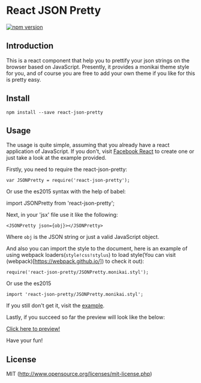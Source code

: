 # React JSON Pretty

[![npm version](https://badge.fury.io/js/react-json-pretty.svg)](https://badge.fury.io/js/react-json-pretty)

## Introduction

This is a react component that help you to prettify your json strings on the browser based on JavaScript. Presently, it provides a monikai theme style for you, and of course you are free to add your own theme if you like for this is pretty easy.

## Install

    npm install --save react-json-pretty

## Usage

The usage is quite simple, assuming that you already have a react application of JavaScript. If you don't, visit [Facebook React](https://facebook.github.io/react/) to create one or just take a look at the example provided.

Firstly, you need to require the react-json-pretty:

    var JSONPretty = require('react-json-pretty');

Or use the es2015 syntax with the help of babel:

  import JSONPretty from 'react-json-pretty';

Next, in your 'jsx' file use it like the following:

    <JSONPretty json={obj}></JSONPretty>

Where `obj` is the JSON string or just a valid JavaScript object.

And also you can import the style to the document, here is an example of using webpack loaders(`style!css!stylus`) to load style(You can visit (webpack)[https://webpack.github.io/]) to check it out):

    require('react-json-pretty/JSONPretty.monikai.styl');

Or use the es2015

    import 'react-json-pretty/JSONPretty.monikai.styl';

If you still don't get it, visit the [example](https://github.com/chenckang/react-json-pretty/tree/master/example).

Lastly, if you succeed so far the preview will look like the below:

[Click here to preview!](https://github.com/chenckang/react-json-pretty/blob/master/example/preview.png)

Have your fun!

## License

MIT (http://www.opensource.org/licenses/mit-license.php)